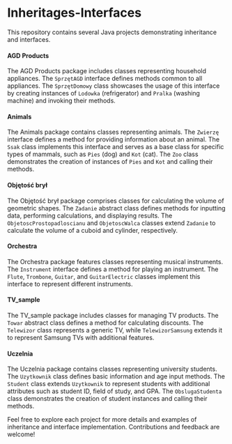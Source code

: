 # Inheritages-Interfaces

This repository contains several Java projects demonstrating inheritance and interfaces.

#### AGD Products
The AGD Products package includes classes representing household appliances. The `SprzętAGD` interface defines methods common to all appliances. The `SprzętDomowy` class showcases the usage of this interface by creating instances of `Lodowka` (refrigerator) and `Pralka` (washing machine) and invoking their methods.

#### Animals
The Animals package contains classes representing animals. The `Zwierzę` interface defines a method for providing information about an animal. The `Ssak` class implements this interface and serves as a base class for specific types of mammals, such as `Pies` (dog) and `Kot` (cat). The `Zoo` class demonstrates the creation of instances of `Pies` and `Kot` and calling their methods.

#### Objętość brył
The Objętość brył package comprises classes for calculating the volume of geometric shapes. The `Zadanie` abstract class defines methods for inputting data, performing calculations, and displaying results. The `ObjetoscProstopadloscianu` and `ObjetoscWalca` classes extend `Zadanie` to calculate the volume of a cuboid and cylinder, respectively.

#### Orchestra
The Orchestra package features classes representing musical instruments. The `Instrument` interface defines a method for playing an instrument. The `Flute`, `Trombone`, `Guitar`, and `GuitarElectric` classes implement this interface to represent different instruments.

#### TV_sample
The TV_sample package includes classes for managing TV products. The `Towar` abstract class defines a method for calculating discounts. The `Telewizor` class represents a generic TV, while `TelewizorSamsung` extends it to represent Samsung TVs with additional features.

#### Uczelnia
The Uczelnia package contains classes representing university students. The `Uzytkownik` class defines basic information and age input methods. The `Student` class extends `Uzytkownik` to represent students with additional attributes such as student ID, field of study, and GPA. The `ObslugaStudenta` class demonstrates the creation of student instances and calling their methods.

Feel free to explore each project for more details and examples of inheritance and interface implementation. Contributions and feedback are welcome!
